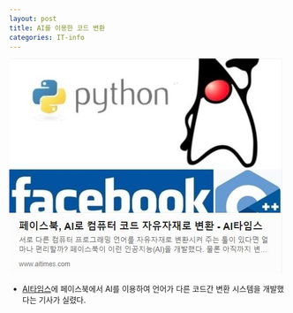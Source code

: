 ```yaml
---
layout: post
title: AI를 이용한 코드 변환
categories: IT-info
---
```

![news][news_image]
- [AI타임스](http://www.aitimes.com/news/articleView.html?idxno=129281)에 페이스북에서 AI를 이용하여 언어가 다른 코드간 변환 시스템을 개발했다는 기사가 실렸다.

[news_image]: /assets/Facebook-codeTR.JPG "news"  